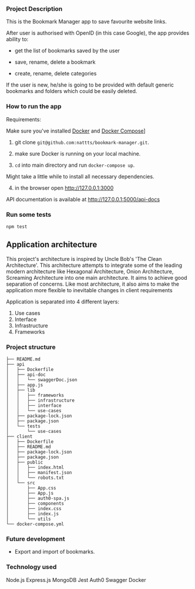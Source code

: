 ### Project Description


This is the Bookmark Manager app to save favourite website links.

After user is authorised with OpenID (in this case Google), the app provides ability to: 

- get the list of bookmarks saved by the user

- save, rename, delete a bookmark

- create, rename, delete categories

If the user is new, he/she is going to be provided with default generic bookmarks and folders which could be easily deleted.


### How to run the app


Requirements: 

Make sure you've installed [Docker](https://www.docker.com/) and [Docker Compose]([https://docs.docker.com/compose/)]

1. git clone `git@github.com:nattts/bookmark-manager.git`.

2. make sure Docker is running on your local machine.

3. `cd` into main directory and run `docker-compose up`. 

Might take a little while to install all necessary dependencies.

4. in the browser open http://127.0.0.1:3000

API documentation is available at http://127.0.0.1:5000/api-docs



### Run some tests

`npm test`


## Application architecture


This project's architecture is inspired by Uncle Bob's 'The Clean Architecture'.
This architecture attempts to integrate some of the leading modern architecture like Hexagonal Architecture, Onion Architecture, Screaming Architecture into one main architecture. It aims to achieve good separation of concerns. Like most architecture, it also aims to make the application more flexible to inevitable changes in client requirements

Application is separated  into 4 different layers:
  1. Use cases
  2. Interface
  3. Infrastructure 
  4. Frameworks



### Project structure

```
├── README.md
├── api
│   ├── Dockerfile
│   ├── api-doc
│   │   └── swaggerDoc.json
│   ├── app.js
│   ├── lib
│   │   ├── frameworks
│   │   ├── infrastructure
│   │   ├── interface
│   │   └── use-cases
│   ├── package-lock.json
│   ├── package.json
│   └── tests
│       └── use-cases
├── client
│   ├── Dockerfile
│   ├── README.md
│   ├── package-lock.json
│   ├── package.json
│   ├── public
│   │   ├── index.html
│   │   ├── manifest.json
│   │   └── robots.txt
│   └── src
│       ├── App.css
│       ├── App.js
│       ├── auth0-spa.js
│       ├── components
│       ├── index.css
│       ├── index.js
│       └── utils
└── docker-compose.yml
```

### Future development

- Export and import of bookmarks.



### Technology used

Node.js
Express.js
MongoDB
Jest
Auth0
Swagger
Docker




